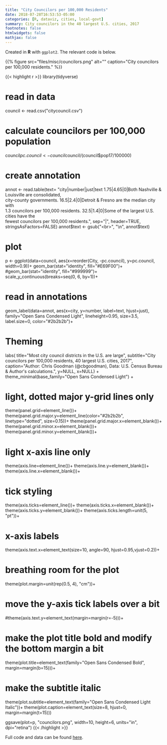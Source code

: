 ```yaml
---
title: "City Councilors per 100,000 Residents"
date: 2018-07-28T16:53:53-05:00
categories: [R, dataviz, cities, local-govt]
summary: City councilors in the 40 largest U.S. cities, 2017
footnotes: false
htmlwidgets: false
mathjax: false
---
```


Created in **R** with `ggplot2`. The relevant code is below.

<!--more-->
{{% figure src="files/misc/councilors.png" alt="" caption="City councilors per 100,000 residents." %}}



{{< highlight r >}}
library(tidyverse)

# read in data
council <- read.csv("citycouncil.csv")

# calculate councilors per 100,000 population
council$pc.council <- council$council/(council$pop17/100000)

# create annotation
annot <- read.table(text=
  "city|number|just|text
  1.75|4.65|0|Both Nashville & Louisville are consolidated,<br>city-county governments.
  16.5|2.4|0|Detroit & Fresno are the median city with<br>1.3 councilors per 100,000 residents.
  32.5|1.4|0|Some of the largest U.S. cities have the<br>fewest councilors per 100,000 residents.",
  sep="|", header=TRUE, stringsAsFactors=FALSE)
annot$text <- gsub("<br>", "\n", annot$text)

# plot
p <- ggplot(data=council,
  aes(x=reorder(City, -pc.council), y=pc.council, width=0.9))+
  geom_bar(stat="identity", fill="#E69F00")+
  #geom_bar(stat="identity", fill="#999999")+
  scale_y_continuous(breaks=seq(0, 6, by=1))+
  # read in annotations
  geom_label(data=annot, aes(x=city, y=number, label=text, hjust=just),
    family="Open Sans Condensed Light", lineheight=0.95,
    size=3.5, label.size=0, color="#2b2b2b")+
  # Theming
  labs(
    title="Most city council districts in the U.S. are large",
    subtitle="City councilors per 100,000 residents, 40 largest U.S. cities, 2017",
    caption="Author: Chris Goodman (@cbgoodman), Data: U.S. Census Bureau & Author's calculations.",
    y=NULL,
    x=NULL) +
  theme_minimal(base_family="Open Sans Condensed Light") +
  # light, dotted major y-grid lines only
  theme(panel.grid=element_line())+
  theme(panel.grid.major.y=element_line(color="#2b2b2b", linetype="dotted", size=0.15))+
  theme(panel.grid.major.x=element_blank())+
  theme(panel.grid.minor.x=element_blank())+
  theme(panel.grid.minor.y=element_blank())+
  # light x-axis line only
  theme(axis.line=element_line())+
  theme(axis.line.y=element_blank())+
  theme(axis.line.x=element_blank())+
  # tick styling
  theme(axis.ticks=element_line())+
  theme(axis.ticks.x=element_blank())+
  theme(axis.ticks.y=element_blank())+
  theme(axis.ticks.length=unit(5, "pt"))+
  # x-axis labels
  theme(axis.text.x=element_text(size=10, angle=90, hjust=0.95,vjust=0.2))+
  # breathing room for the plot
  theme(plot.margin=unit(rep(0.5, 4), "cm"))+
  # move the y-axis tick labels over a bit
  #theme(axis.text.y=element_text(margin=margin(r=-5)))+
  # make the plot title bold and modify the bottom margin a bit
  theme(plot.title=element_text(family="Open Sans Condensed Bold", margin=margin(b=15)))+
  # make the subtitle italic
  theme(plot.subtitle=element_text(family="Open Sans Condensed Light Italic"))+
  theme(plot.caption=element_text(size=8, hjust=0, margin=margin(t=15)))

ggsave(plot=p, "councilors.png", width=10, height=6, units="in", dpi="retina")
{{< /highlight >}}


Full code and data can be found [here](https://github.com/cbgoodman/citycouncil).
